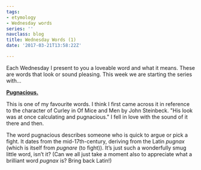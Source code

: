```yaml
---
tags:
- etymology
- Wednesday words
series: ''
navclass: blog
title: Wednesday Words (1)
date: '2017-03-21T13:58:22Z'

---
```

Each Wednesday I present to you a loveable word and what it means. These are words that look or sound pleasing. This week we are starting the series with...

**<u>Pugnacious.</u>**

This is one of my favourite words. I think I first came across it in reference to the character of Curley in Of Mice and Men by John Steinbeck. "His look was at once calculating and pugnacious." I fell in love with the sound of it there and then.

<!--more-->

The word pugnacious describes someone who is quick to argue or pick a fight. It dates from the mid-17th-century, deriving from the Latin _pugnax_ (which is itself from _pugnare_ (to fight)). It’s just such a wonderfully smug little word, isn’t it? (Can we all just take a moment also to appreciate what a brilliant word _pugnax_ is? Bring back Latin!)